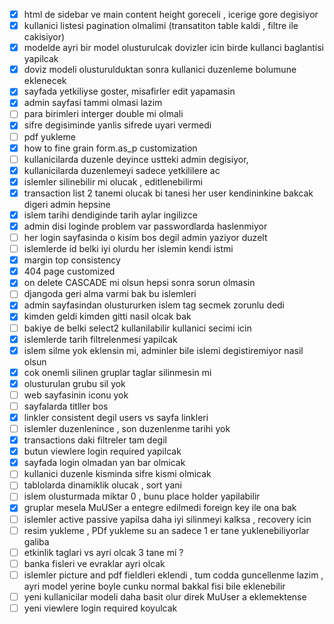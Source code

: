 - [X] html de sidebar ve main content height goreceli , icerige gore degisiyor
- [X] kullanici listesi pagination olmalimi (transatiton table kaldi , filtre ile cakisiyor)
- [X] modelde ayri bir model olusturulcak dovizler icin birde kullanci baglantisi yapilcak
- [X] doviz modeli olusturulduktan sonra kullanici duzenleme bolumune eklenecek
- [X] sayfada yetkiliyse goster,  misafirler edit yapamasin
- [X] admin sayfasi tammi olmasi lazim
- [ ] para birimleri interger double mi olmali
- [X] sifre degisiminde yanlis sifrede uyari vermedi
- [ ] pdf yukleme
- [X] how to fine grain form.as_p customization
- [ ] kullanicilarda duzenle deyince ustteki admin degisiyor,
- [X] kullanicilarda duzenlemeyi sadece yetkililere ac
- [X] islemler silinebilir mi olucak , editlenebilirmi
- [X] transaction list 2 tanemi olucak bi tanesi her user kendininkine bakcak digeri admin hepsine
- [X] islem tarihi dendiginde tarih aylar ingilizce
- [X] admin disi loginde problem var passwordlarda haslenmiyor
- [ ] her login sayfasinda o kisim bos degil admin yaziyor duzelt
- [ ] islemlerde id belki iyi olurdu her islemin kendi istmi
- [X] margin top consistency
- [X] 404 page customized
- [X] on delete CASCADE mi olsun hepsi sonra sorun olmasin
- [ ] djangoda geri alma varmi bak bu islemleri
- [X] admin sayfasindan olustururken islem tag secmek zorunlu dedi
- [X] kimden geldi kimden gitti nasil olcak bak
- [ ] bakiye de belki select2 kullanilabilir kullanici secimi icin
- [X] islemlerde tarih filtrelenmesi yapilcak
- [X] islem silme yok eklensin mi, adminler bile islemi degistiremiyor nasil olsun
- [X] cok onemli silinen gruplar taglar silinmesin mi
- [X] olusturulan grubu sil yok
- [ ] web sayfasinin iconu yok 
- [ ] sayfalarda titller bos
- [X] linkler consistent degil users vs sayfa linkleri
- [ ] islemler duzenlenince , son duzenlenme tarihi yok
- [X] transactions daki filtreler tam degil
- [X] butun viewlere login required yapilcak
- [X] sayfada login olmadan yan bar olmicak
- [ ] kullanici duzenle kisminda sifre kismi olmicak
- [ ] tablolarda dinamiklik olucak , sort yani
- [ ] islem olusturmada miktar 0 , bunu place holder yapilabilir
- [X] gruplar mesela MuUSer a entegre edilmedi foreign key ile ona bak
- [ ] islemler active passive yapilsa daha iyi silinmeyi kalksa , recovery icin
- [ ] resim yukleme , PDf yukleme su an sadece 1 er tane yuklenebiliyorlar galiba
- [ ] etkinlik taglari vs ayri olcak 3 tane mi ?
- [ ] banka fisleri ve evraklar ayri olcak
- [ ] islemler picture and pdf fieldleri eklendi , tum codda guncellenme lazim , ayri model yerine boyle cunku normal bakkal fisi bile eklenebilir
- [ ] yeni kullanicilar modeli daha basit olur direk MuUser a eklemektense
- [ ] yeni viewlere login required koyulcak
